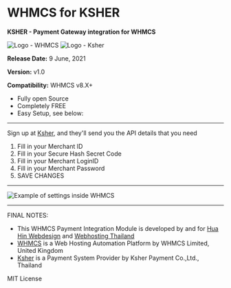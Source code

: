 # WHMCS for KSHER
**KSHER - Payment Gateway integration for WHMCS**

![Logo - WHMCS](https://github.com/hua-hin-studios/WHMCS-KSHER/blob/main/logo-whmcs.png) ![Logo - Ksher](https://github.com/hua-hin-studios/WHMCS-KSHER/blob/main/logo-ksher.png)

**Release Date:** 9 June, 2021

**Version:** v1.0

**Compatibility:** WHMCS v8.X+

- Fully open Source
- Completely FREE
- Easy Setup, see below:

---

Sign up at [Ksher](https://Ksher.com), and they'll send you the API details that you need

1. Fill in your Merchant ID
2. Fill in your Secure Hash Secret Code
3. Fill in your Merchant LoginID
4. Fill in your Merchant Password
5. SAVE CHANGES

---

![Example of settings inside WHMCS](https://github.com/hua-hin-studios/WHMCS-KSHER/blob/main/examples-settings.png)

---

FINAL NOTES:
- This WHMCS Payment Integration Module is developed by and for [Hua Hin Webdesign](https://huahinstudios.com) and [Webhosting Thailand](https://deedeehost.com)
- [WHMCS](https://whmcs.com) is a Web Hosting Automation Platform by WHMCS Limited, United Kingdom
- [Ksher](https://Ksher.com) is a Payment System Provider by Ksher Payment Co.,Ltd., Thailand

MIT License
